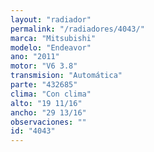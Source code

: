 ```yaml
---
layout: "radiador"
permalink: "/radiadores/4043/"
marca: "Mitsubishi"
modelo: "Endeavor"
ano: "2011"
motor: "V6 3.8"
transmision: "Automática"
parte: "432685"
clima: "Con clima"
alto: "19 11/16"
ancho: "29 13/16"
observaciones: ""
id: "4043"
---
```


